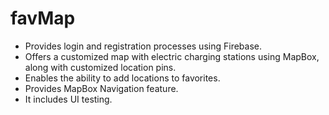 # favMap

- Provides login and registration processes using Firebase.
- Offers a customized map with electric charging stations using MapBox, along with customized location pins.
- Enables the ability to add locations to favorites.
- Provides MapBox Navigation feature.
- It includes UI testing.
